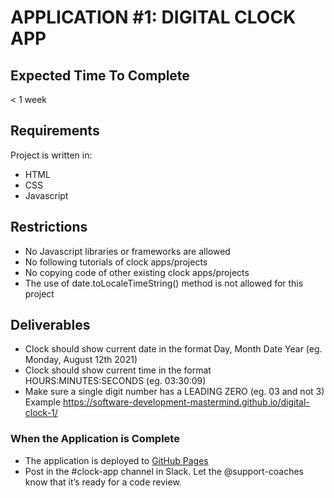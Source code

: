 # APPLICATION #1: DIGITAL CLOCK APP
## Expected Time To Complete
< 1 week

## Requirements
Project is written in:
- HTML
- CSS
- Javascript

## Restrictions
- No Javascript libraries or frameworks are allowed  
- No following tutorials of clock apps/projects  
- No copying code of other existing clock apps/projects  
- The use of date.toLocaleTimeString() method is not allowed for this project  

## Deliverables
- Clock should show current date in the format Day, Month Date Year (eg. Monday, August 12th 2021)
- Clock should show current time in the format HOURS:MINUTES:SECONDS (eg. 03:30:09)
- Make sure a single digit number has a LEADING ZERO (eg. 03 and not 3)
Example https://software-development-mastermind.github.io/digital-clock-1/

### When the Application is Complete
- The application is deployed to [GitHub Pages](https://pages.github.com/)
- Post in the #clock-app channel in Slack. Let the @support-coaches know that it’s ready for a code review.